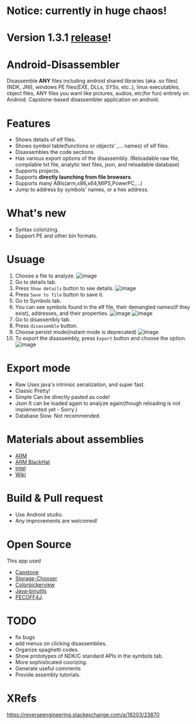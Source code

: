 # Notice: currently in huge chaos!

# Version 1.3.1 [release](https://github.com/KYHSGeekCode/Android-Disassembler/releases)!

# Android-Disassembler
Disassemble **ANY** files including android shared libraries (aka .so files) (NDK, JNI), windows PE files(EXE, DLLs, SYSs, etc..), linux executables, object files, ANY files you want like pictures, audios, etc(for fun) entirely on Android. Capstone-based disassembler application on android.

# Features
- Shows details of elf files.
- Shows symbol table(functions or objects' ,... names) of elf files.
- Disassembles the code sections.
- Has various export options of the disassembly. (Reloadable raw file, compilable txt file, analytic text files, json, and  reloadable database)
- Supports projects.
- Supports **directly launching from file browsers**.
- Supports many ABIs(arm,x86,x64,MIPS,PowerPC,...)
- Jump to address by symbols' names, or a hex address.

# What's new
 - Syntax colorizing.
 - Support PE and other bin formats.
 
# Usuage
1. Choose a file to analyze.
![image](images/Screenshot_20181022-192706.png)
1. Go to details tab.
1. Press `Show details` button to see details.
![image](images/Screenshot_20181022-192953.png)
1. Press `Save to file` button to save it.
1. Go to Symbols tab.
1. You can see symbols found in the elf file, their demangled names(if they exist), addresses, and their properties.
![image](images/Screenshot_20181022-193032.png)
![image](images/Screenshot_20181022-193042.png)
1. Go to disassembly tab.
1. Press `disassemble` button.
1. Choose persist mode(instant mode is deprecated)
![image](images/Screenshot_20181113-230726.png)
1. To export the disassembly, press `Export` button and choose the option.
![image](images/Screenshot_20181022-193127.png)

# Export mode
 - Raw
Uses java's intrinsic serialization, and super fast.
 - Classic
Pretty!
 - Simple
Can be directly pasted as code!
 - Json
It can be loaded again to analyze again(though reloading is not implemented yet - Sorry.)
 - Database
Slow. Not recommended.

# Materials about assemblies
 - [ARM](https://www.google.co.kr/url?sa=t&source=web&rct=j&url=http://arantxa.ii.uam.es/~gdrivera/sed/docs/ARMBook.pdf&ved=2ahUKEwjagIuEzOTeAhXHvLwKHeWcCnYQFjAAegQIBBAB&usg=AOvVaw2WWago0qaeDy06z0pgVR3n)
 - [ARM BlackHat](https://www.google.com/url?q=https://www.blackhat.com/presentations/bh-europe-04/bh-eu-04-dehaas/bh-eu-04-dehaas.pdf&sa=U&ved=2ahUKEwjzg-OCg-3eAhUFT7wKHfXlABIQFjACegQIChAB&usg=AOvVaw0JFoqyycNHnqauD5yO6jIj)
 - [Intel](https://en.m.wikibooks.org/wiki/X86_Assembly)
 - [Wiki](https://github.com/KYHSGeekCode/Android-Disassembler/wiki)

# Build & Pull request
 - Use Android studio.
 - Any improvements are welcomed!

# Open Source
 This app used
 - [Capstone](https://github.com/aquynh/capstone) 
 - [Storage-Chooser](https://github.com/codekidX/storage-chooser)
 - [Colorpickerview](https://github.com/skydoves/ColorPickerView)
 - [Java-binutils](https://github.com/jawi/java-binutils)
 - [PECOFF4J](https://github.com/kichik/pecoff4j).


# TODO
 - fix bugs
 - add menus on clicking disassemblies.
 - Organize spaghetti codes.
 - Show prototypes of NDK/C standard APIs in the symbols tab.
 - More sophisticated coorizing.
 - Generate useful comments
 - Provide assembly tutorials.

# XRefs
https://reverseengineering.stackexchange.com/a/18203/23870